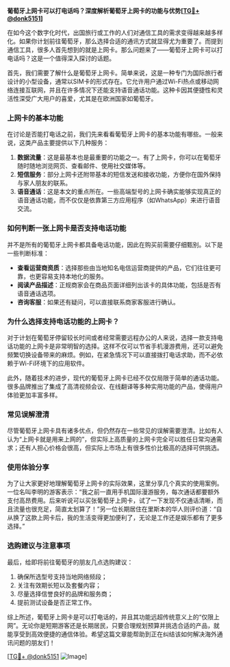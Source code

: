 **葡萄牙上网卡可以打电话吗？深度解析葡萄牙上网卡的功能与优势[[TG💪+ @donk5151](https://t.me/s/donk5151)]**

在如今这个数字化时代，出国旅行或工作的人们对通信工具的需求变得越来越多样化。如果你计划前往葡萄牙，那么选择合适的通讯方式就显得尤为重要了。而提到通信工具，很多人首先想到的就是上网卡。那么问题来了——葡萄牙上网卡可以打电话吗？这是一个值得深入探讨的话题。

首先，我们需要了解什么是葡萄牙上网卡。简单来说，这是一种专门为国际旅行者设计的小型设备，通常以SIM卡的形式存在。它允许用户通过Wi-Fi热点或移动网络连接互联网，并且在许多情况下还能支持语音通话功能。这种卡因其便捷性和灵活性深受广大用户的喜爱，尤其是在欧洲国家如葡萄牙。

### **上网卡的基本功能**

在讨论是否能打电话之前，我们先来看看葡萄牙上网卡的基本功能有哪些。一般来说，这类产品主要提供以下几种服务：

1. **数据流量**：这是最基本也是最重要的功能之一。有了上网卡，你可以在葡萄牙随时随地浏览网页、查看邮件、使用社交媒体等。
2. **短信服务**：部分上网卡还附带基本的短信发送和接收功能，方便你在国外保持与家人朋友的联系。
3. **语音通话**：这是本文的重点所在。一些高端型号的上网卡确实能够实现真正的语音通话功能，而不仅仅是依靠第三方应用程序（如WhatsApp）来进行语音交流。

### **如何判断一张上网卡是否支持电话功能**

并不是所有的葡萄牙上网卡都具备电话功能，因此在购买前需要仔细甄别。以下是一些判断标准：

- **查看运营商资质**：选择那些由当地知名电信运营商提供的产品，它们往往更可靠，也更容易支持本地化的服务。
- **阅读产品描述**：正规商家会在商品页面详细列出该卡的具体功能，包括是否有语音通话选项。
- **咨询客服**：如果还有疑问，可以直接联系商家客服进行确认。

### **为什么选择支持电话功能的上网卡？**

对于计划在葡萄牙停留较长时间或者经常需要远程办公的人来说，选择一款支持电话功能的上网卡是非常明智的选择。这样不仅可以节省手机漫游费用，还可以避免频繁切换设备带来的麻烦。例如，在紧急情况下可以直接拨打电话求助，而不必依赖于Wi-Fi环境下的应用软件。

此外，随着技术的进步，现代的葡萄牙上网卡已经不仅仅局限于简单的通话功能。很多品牌推出了集成了高清视频会议、在线翻译等多种实用功能的产品，使得用户体验更加丰富多样。

### **常见误解澄清**

尽管葡萄牙上网卡具有诸多优点，但仍然存在一些常见的误解需要澄清。比如有人认为“上网卡就是用来上网的”，但实际上高质量的上网卡完全可以胜任日常沟通需求；还有人担心价格会很高，但实际上市场上有很多性价比极高的选择可供挑选。

### **使用体验分享**

为了让大家更好地理解葡萄牙上网卡的实际效果，这里分享几个真实的使用案例。一位名叫李明的游客表示：“我之前一直用手机国际漫游服务，每次通话都要额外支付高昂费用。后来听说可以买张葡萄牙上网卡，试了一下发现不仅通话清晰，而且流量也很充足，简直太划算了！”另一位长期居住在里斯本的华人则评价道：“自从换了这款上网卡后，我的生活变得更加便利了，无论是工作还是娱乐都有了更多选择。”

### **选购建议与注意事项**

最后，给即将前往葡萄牙的朋友几点选购建议：
1. 确保所选型号支持当地网络频段；
2. 关注有效期长短以及套餐内容；
3. 尽量选择信誉良好的品牌和服务商；
4. 提前测试设备是否正常工作。

综上所述，葡萄牙上网卡是可以打电话的，并且其功能远超传统意义上的“仅限上网”。无论你是短期游客还是长期居民，只要合理规划预算并挑选合适的产品，就能享受到高效便捷的通信体验。希望这篇文章能帮助到正在纠结该如何解决海外通讯问题的朋友们！

[[TG💪+ @donk5151](https://t.me/s/donk5151) ![Image](https://i.postimg.cc/rwNCRYN7/Snipaste-2025-04-30-17-27-05.png)]